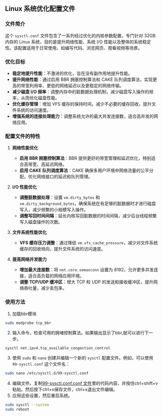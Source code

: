 ## Linux 系统优化配置文件

### 文件简介

这个 `sysctl.conf` 文件包含了一系列经过优化的内核参数配置，专门针对 32GB 内存的 Linux 系统，目的是提升网络性能、系统 I/O 性能以及整体的系统稳定性。该配置适用于日常使用，如编写代码、浏览网页、观看视频等场景。

### 优化目标

- **稳定地提升性能**：不激进的优化，旨在没有副作用地提升性能。
- **提升网络性能**：通过启用 BBR 拥塞控制算法和 CAKE 队列调度算法，实现更高的带宽利用率、更低的网络延迟以及更稳定的网络传输。
- **减少磁盘 I/O 频率**：调整内存中的脏数据处理机制，减少磁盘写入操作的频率，从而优化磁盘性能。
- **优化缓存管理**：增加 VFS 缓存的保持时间，减少不必要的缓存回收，提升文件系统的访问速度。
- **增强系统的连接处理能力**：调整系统允许的最大并发连接数，适合高并发的网络应用。

### 配置文件的特性

1. **网络性能优化**
   - **启用 BBR 拥塞控制算法**：BBR 提供更好的带宽管理和延迟优化，特别适合高带宽、高延迟网络。
   - **启用 CAKE 队列调度算法**：CAKE 确保多用户环境中网络流量的公平分配，优化网络接口的延迟和队列管理。

2. **I/O 性能优化**
   - **调整脏数据处理**：设置 `vm.dirty_bytes` 和 `vm.dirty_background_bytes`，确保系统在有足够的脏数据时才进行磁盘写入，减少频繁的小规模写入操作。
   - **调整写回时间间隔**：延长内核写回脏数据的时间间隔，减少后台线程频繁写入磁盘操作的次数。

3. **文件系统性能优化**
   - **VFS 缓存压力调整**：通过降低 `vm.vfs_cache_pressure`，减少对文件系统缓存的回收倾向，提升文件系统的访问速度。

4. **提高网络并发能力**
   - **增加最大连接数**：将 `net.core.somaxconn` 设置为 8192，允许更多并发连接，适合高负载的网络应用环境。
   - **调整 TCP/UDP 缓冲区**：增大 TCP 和 UDP 的发送和接收缓冲区，提升网络吞吐量，减少丢包率。

### 使用方法

1. 加载bbr模块
```bash
sudo modprobe tcp_bbr
```
2. 输入命令，检查可用的拥堵控制算法。如果输出显示了bbr,就可以进行下一步。
```
sysctl net.ipv4.tcp_available_congestion_control
```

3. 使用 `sudo` 和 `nano` 创建并编辑一个新的 `sysctl` 配置文件。例如，可以使用 `99-sysctl.conf` 这个文件名：
```bash
sudo nano /etc/sysctl.d/99-sysctl.conf
```
4. 编辑文件。复制[99-sysctl.conf.conf 文件](./99-sysctl.conf.conf)里的代码内容，并按住ctrl+shift+v粘贴。然后按下ctrl+o保存文件，ctrl+x退出文件编辑。
5. 应用这些设置，然后重启系统。
```bash
sudo sysctl --system
sudo reboot
```




<!---
wxmup/wxmup is a ✨ special ✨ repository because its `README.md` (this file) appears on your GitHub profile.
You can click the Preview link to take a look at your changes.
--->
